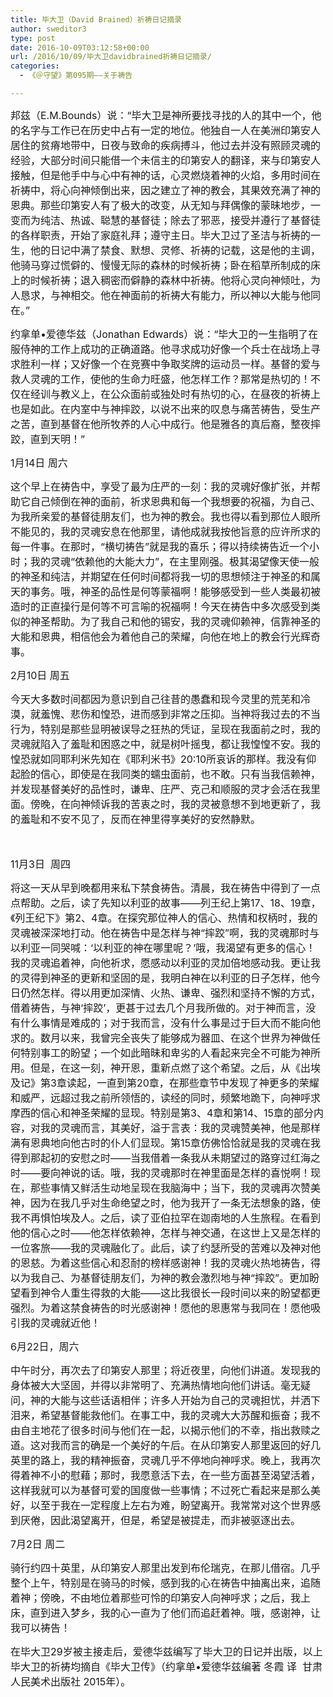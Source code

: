 ```yaml
---
title: 毕大卫（David Brained）祈祷日记摘录
author: sweditor3
type: post
date: 2016-10-09T03:12:58+00:00
url: /2016/10/09/毕大卫davidbrained祈祷日记摘录/
categories:
  - 《＠守望》第095期——关于祷告

---
```

<span style="font-size: 12pt;">邦兹（E.M.Bounds）说：“毕大卫是神所要找寻找的人的其中一个，他的名字与工作已在历史中占有一定的地位。他独自一人在美洲印第安人居住的贫瘠地带中，日夜与致命的疾病搏斗，他过去并没有照顾灵魂的经验，大部分时间只能借一个未信主的印第安人的翻译，来与印第安人接触，但是他手中与心中有神的话，心灵燃烧着神的火焰，多用时间在祈祷中，将心向神倾倒出来，因之建立了神的教会，其果效充满了神的恩典。那些印第安人有了极大的改变，从无知与拜偶像的蒙昧地步，一变而为纯洁、热诚、聪慧的基督徒；除去了邪恶，接受并遵行了基督徒的各样职责，开始了家庭礼拜；遵守主日。</span><span style="font-size: 12pt;">毕大卫过了圣洁与祈祷的一生，他的日记中满了禁食、默想、灵修、祈祷的记载，这是他的主调，他骑马穿过慌僻的、慢慢无际的森林的时候祈祷；卧在稻草所制成的床上的时候祈祷；退入稠密而僻静的森林中祈祷。他将心灵向神倾吐，为人恳求，与神相交。他在神面前的祈祷大有能力，所以神以大能与他同在。”</span>

<span style="font-size: 12pt;">约拿单•爱德华兹（Jonathan Edwards）说：“毕大卫的一生指明了在服侍神的工作上成功的正确道路。他寻求成功好像一个兵士在战场上寻求胜利一样；又好像一个在竞赛中争取奖牌的运动员一样。基督的爱与救人灵魂的工作，使他的生命力旺盛，他怎样工作？那常是热切的！不仅在经训与教义上，在公众面前或独处时有热切的心，在昼夜的祈祷上也是如此。在内室中与神摔跤，以说不出来的叹息与痛苦祷告，受生产之苦，直到基督在他所牧养的人心中成行。他是雅各的真后裔，整夜摔跤，直到天明！”</span>

<span style="font-size: 12pt;">1月14日 周六</span>

<span style="font-size: 12pt;">这个早上在祷告中，享受了最为庄严的一刻：我的灵魂好像扩张，并帮助它自己倾倒在神的面前，祈求恩典和每一个我想要的祝福，为自己、为我所亲爱的基督徒朋友们，也为神的教会。我也得以看到那位人眼所不能见的，我的灵魂安息在他那里，请他成就我按他旨意的应许所求的每一件事。在那时，“横切祷告”就是我的喜乐；得以持续祷告近一个小时；我的灵魂“依赖他的大能大力”，在主里刚强。极其渴望像天使一般的神圣和纯洁，并期望在任何时间都将我一切的思想倾注于神圣的和属天的事务。哦，神圣的品性是何等蒙福啊！能够感受到一些人类最初被造时的正直操行是何等不可言喻的祝福啊！今天在祷告中多次感受到类似的神圣帮助。为了我自己和他的锡安，我的灵魂仰赖神，信靠神圣的大能和恩典，相信他会为着他自己的荣耀，向他在地上的教会行光辉奇事。</span>

<span style="font-size: 12pt;">2月10日 周五</span>

<span style="font-size: 12pt;">今天大多数时间都因为意识到自己往昔的愚蠢和现今灵里的荒芜和冷漠，就羞愧、悲伤和惶恐，进而感到非常之压抑。当神将我过去的不当行为，特别是那些显明被误导之狂热的凭证，呈现在我面前之时，我的灵魂就陷入了羞耻和困惑之中，就是树叶摇曳，都让我惶惶不安。我的惶恐就如同耶利米先知在《耶利米书》20:10所哀诉的那样。我没有仰起脸的信心，即使是在我同类的蠕虫面前，也不敢。只有当我信赖神，并发现基督美好的品性时，谦卑、庄严、克己和顺服的灵才会活在我里面。傍晚，在向神倾诉我的苦衷之时，我的灵被意想不到地更新了，我的羞耻和不安不见了，反而在神里得享美好的安然静默。</span>
  
<span style="font-size: 12pt;"> </span>
  
<span style="font-size: 12pt;">11月3日  周四</span>

<span style="font-size: 12pt;">将这一天从早到晚都用来私下禁食祷告。清晨，我在祷告中得到了一点点帮助。之后，读了先知以利亚的故事——列王纪上第17、18、19章，《列王纪下》第2、4章。在探究那位神人的信心、热情和权柄时，我的灵魂被深深地打动。他在祷告中是怎样与神“摔跤”啊，我的灵魂那时与以利亚一同哭喊：‘以利亚的神在哪里呢？’哦，我渴望有更多的信心！我的灵魂追着神，向他祈求，愿感动以利亚的灵加倍地感动我。更让我的灵得到神圣的更新和坚固的是，我明白神在以利亚的日子怎样，他今日仍然怎样。得以用更加深情、火热、谦卑、强烈和坚持不懈的方式，借着祷告，与神‘摔跤’，更甚于过去几个月我所做的。对于神而言，没有什么事情是难成的；对于我而言，没有什么事是过于巨大而不能向他求的。数月以来，我曾完全丧失了能够成为器皿、在这个世界为神做任何特别事工的盼望；一个如此暗昧和卑劣的人看起来完全不可能为神所用。但是，在这一刻，神开恩，重新点燃了这个希望。之后，从《出埃及记》第3章读起，一直到第20章，在那些章节中发现了神更多的荣耀和威严，远超过我之前所领悟的，读经的同时，频繁地跪下，向神呼求摩西的信心和神圣荣耀的显现。特别是第3、4章和第14、15章的部分内容，对我的灵魂而言，其美好，溢于言表：我的灵魂赞美神，他是那样满有恩典地向他古时的仆人们显现。第15章仿佛恰恰就是我的灵魂在我得到那起初的安慰之时——当我借着一条我从未期望过的路穿过红海之时——要向神说的话。哦，我的灵魂那时在神里面是怎样的喜悦啊！现在，那些事情又鲜活生动地呈现在我脑海中；当下，我的灵魂再次赞美神，因为在我几乎对生命绝望之时，他为我开了一条无法想象的路，使我不再惧怕埃及人。之后，读了亚伯拉罕在迦南地的人生旅程。在看到他的信心之时——他怎样依赖神，怎样与神交通，在这世上又是怎样的一位客旅——我的灵魂融化了。此后，读了约瑟所受的苦难以及神对他的恩慈。为着这些信心和忍耐的榜样感谢神！我的灵魂火热地祷告，得以为我自己、为基督徒朋友们，为神的教会激烈地与神“摔跤”。更加盼望看到神令人重生得救的大能——这比我很长一段时间以来的盼望都更强烈。为着这禁食祷告的时光感谢神！愿他的恩惠常与我同在！愿他吸引我的灵魂就近他！</span>

<span style="font-size: 12pt;">6月22日，周六</span>

<span style="font-size: 12pt;">中午时分，再次去了印第安人那里；将近夜里，向他们讲道。发现我的身体被大大坚固，并得以非常明了、充满热情地向他们讲话。毫无疑问，神的大能与这些话语相伴；许多人开始为自己的灵魂担忧，并洒下泪来，希望基督能救他们。在事工中，我的灵魂大大苏醒和振奋；我不由自主地花了很多时间与他们在一起，以揭示他们的不幸，指出救赎之道。这对我而言的确是一个美好的午后。在从印第安人那里返回的好几英里的路上，我的精神振奋，灵魂几乎不停地向神呼求。晚上，我再次得着神不小的慰藉；那时，我愿意活下去，在一些方面甚至渴望活着，这样我就可以为基督可爱的国度做一些事情；不过死亡看起来是那么美好，以至于我在一定程度上左右为难，盼望离开。我常常对这个世界感到厌倦，因此渴望离开，但是，希望是被提走，而非被驱逐出去。</span>

<span style="font-size: 12pt;">7月2日 周二</span>

<span style="font-size: 12pt;">骑行约四十英里，从印第安人那里出发到布伦瑞克，在那儿借宿。几乎整个上午，特别是在骑马的时候，感到我的心在祷告中抽离出来，追随着神；傍晚，不由地位着那些可怜的印第安人向神呼求；之后，我上床，直到进入梦乡，我的心一直为了他们而追赶着神。哦，感谢神，让我可以祷告！</span>

<span style="font-size: 12pt;">在毕大卫29岁被主接走后，爱德华兹编写了毕大卫的日记并出版，以上毕大卫的祈祷均摘自《毕大卫传》（约拿单•爱德华兹编著 冬霞 译  甘肃人民美术出版社 2015年）。</span>